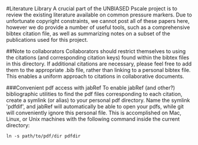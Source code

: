 #Literature Library
A crucial part of the UNBIASED Pscale project is to review the existing literature available on common pressure markers.
Due to unfortunate copyright constraints, we cannot post all of these papers here, however we do provide a number of useful tools, such as a comprehensive bibtex citation file, as well as summarizing notes on a subset of the publications used for this project.

##Note to collaborators
Collaborators should restrict themselves to using the citations (and corresponding citation keys) found within the bibtex files in this directory.
If additional citations are necessary, please feel free to add them to the appropriate .bib file, rather than linking to a personal bibtex file.
This enables a uniform approach to citations in collaborative documents.

###Convenient pdf access with jabRef
To enable jabRef (and other?) bibliographic utilities to find the pdf files corresponding to each citation, create a symlink (or alias) to your personal pdf directory.
Name the symlink 'pdfdif', and jabRef will automatically be able to open your pdfs, while git will conveniently ignore this personal file.
This is accomplished on Mac, Linux, or Unix machines with the following command inside the current directory:

```
ln -s path/to/pdf/dir pdfdir
```

